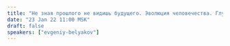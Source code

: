 ```yaml
---
title: "Не зная прошлого не видишь будущего. Эволюция человечества. Глубина и виды памяти человека. Великий фильтр и «точка бифуркации» - время Выбора!"
date: "23 Jan 22 11:00 MSK"
draft: false
speakers: ["evgeniy-belyakov"]
---
```

